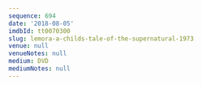 ```yaml
---
sequence: 694
date: '2018-08-05'
imdbId: tt0070300
slug: lemora-a-childs-tale-of-the-supernatural-1973
venue: null
venueNotes: null
medium: DVD
mediumNotes: null
---
```


